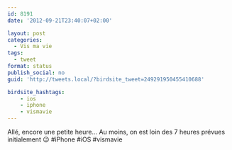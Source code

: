 ```yaml
---
id: 8191
date: '2012-09-21T23:40:07+02:00'

layout: post
categories:
  - Vis ma vie
tags:
  - tweet
format: status
publish_social: no
guid: 'http://tweets.local/?birdsite_tweet=249291950455410688'

birdsite_hashtags:
    - ios
    - iphone
    - vismavie
---
```


Allé, encore une petite heure… Au moins, on est loin des 7 heures prévues initialement 😉 #iPhone #iOS #vismavie